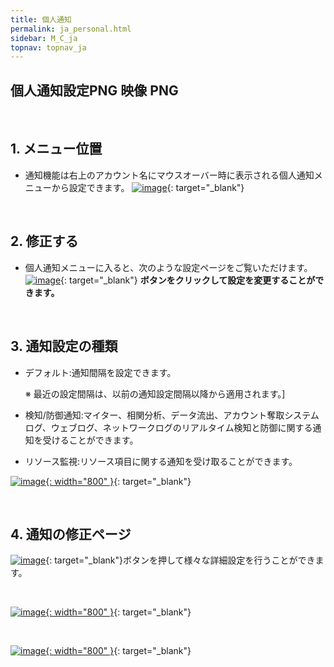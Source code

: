 ```yaml
---
title: 個人通知
permalink: ja_personal.html
sidebar: M_C_ja
topnav: topnav_ja
---
```


## 個人通知設定PNG 映像 PNG

<!-- <style>.embed-container { position: relative; padding-bottom: 56.25%; height: 0; overflow: hidden; max-width: 100%; } .embed-container iframe, .embed-container object, .embed-container embed { position: absolute; top: 0; left: 0; width: 100%; height: 100%; }</style><div class='embed-container'><iframe src='https://www.youtube.com/embed/aqR0Qw4ll84' frameborder='0' allowfullscreen></iframe></div> -->

<br />

## 1. メニュー位置
- 通知機能は右上のアカウント名にマウスオーバー時に表示される個人通知メニューから設定できます。
[![image](/docs/images/Manual/common/personal/ja/1.PNG)](/docs/images/Manual/common/personal/ja/1.PNG){: target="_blank"}

<br />

## 2. 修正する
- 個人通知メニューに入ると、次のような設定ページをご覧いただけます。   
[![image](/docs/images/Manual/common/personal/ja/2.PNG)](/docs/images/Manual/common/personal/ja/2.PNG){: target="_blank"} **ボタンをクリックして設定を変更することができます。**

<br />

## 3. 通知設定の種類

- デフォルト:通知間隔を設定できます。
  
  ※ 最近の設定間隔は、以前の通知設定間隔以降から適用されます。]

- 検知/防御通知:マイター、相関分析、データ流出、アカウント奪取システムログ、ウェブログ、ネットワークログのリアルタイム検知と防御に関する通知を受けることができます。

- リソース監視:リソース項目に関する通知を受け取ることができます。

[![image](/docs/images/Manual/common/personal/ja/3.PNG){: width="800" }](/docs/images/Manual/common/personal/ja/3.PNG){: target="_blank"}

<br />

## 4. 通知の修正ページ
[![image](/docs/images/Manual/common/personal/ja/2.PNG)](/docs/images/Manual/common/personal/ja/2.PNG){: target="_blank"}ボタンを押して様々な詳細設定を行うことができます。

<br />

[![image](/docs/images/Manual/common/personal/ja/4.PNG){: width="800" }](/docs/images/Manual/common/personal/ja/4.PNG){: target="_blank"}

<br />

[![image](/docs/images/Manual/common/personal/ja/5.PNG){: width="800" }](/docs/images/Manual/common/personal/ja/5.PNG){: target="_blank"}



 